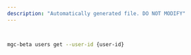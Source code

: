 ```yaml
---
description: "Automatically generated file. DO NOT MODIFY"
---
```


```bash


mgc-beta users get --user-id {user-id}

```